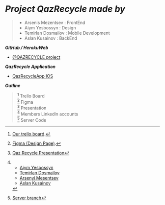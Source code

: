 # ***Project _QazRecycle_ made by***
> - Arsenis Mezentsev : FrontEnd
> - Aiym Yesbossyn : Design
> - Temirlan Dosmailov : Mobile Development
> - Aslan Kusainov : BackEnd

**_GitHub / HerokuWeb_**
- [@QAZRECYCLE project](https://github.com/sat0urn/qazrecycle/) <br/>

**_QazRecycle Application_** 
- [QazRecycleApp IOS](https://github.com/Temirlan69/QazRecycleApp)

**_Outline_**
> [^1] Trello Board <br/>
> [^2] Figma <br/>
> [^3] Presentation <br/>
> [^4] Members Linkedln accounts <br/>
> [^code] Server Code

[^1]: [Our trello board](https://trello.com/b/ssPJSd29/qaz-recycle-planning).
[^2]: [Figma (Design Page)](https://www.figma.com/file/1k4UZVuUriHu1xnDXtyb2p/qazrec?node-id=0%3A1).
[^3]: [Qaz Recycle Presentation](https://www.canva.com/design/DAE9l_FMdkg/X_zwVV9nExfvgihcCGXniQ/edit?utm_content=DAE9l_FMdkg&utm_campaign=designshare&utm_medium=link2&utm_source=sharebutton)
[^4]:
    - [Aiym Yesbossyn](https://www.linkedin.com/in/aiym-yesbossyn-5a4330237/) <br/>
    - [Temirlan Dosmailov](https://www.linkedin.com/in/temirlan-dosmailov-5358b6236/) <br/>
    - [Arsenyi Mesentsev](https://www.linkedin.com/in/arsenis-mezentsev-2a8891280/) <br/>
    - [Aslan Kusainov](https://www.linkedin.com/in/aslan-kusainov-408a7023b/)
[^code]:
    [Server branch](https://github.com/sat0urn/qazrecycle/tree/server/)
